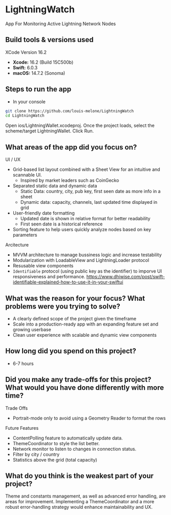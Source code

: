 # LightningWatch
App For Monitoring Active Lightning Network Nodes

## Build tools & versions used

XCode Version 16.2

- **Xcode:** 16.2 (Build 15C500b)
- **Swift:** 6.0.3
- **macOS:** 14.7.2 (Sonoma)

## Steps to run the app

- In your console

```sh 
git clone https://github.com/louis-melone/LightningWatch
cd LightningWatch
```

Open ios/LightningWallet.xcodeproj. Once the project loads, select the scheme/target LightningWallet. Click Run.

## What areas of the app did you focus on?

UI / UX

- Grid-based list layout combined with a Sheet View for an intuitive and scannable UI.
    - Inspired by market leaders such as CoinGecko
- Separated static data and dynamic data
    - Static Data: country, city, pub key, first seen date as more info in a sheet
    - Dynamic data: capacity, channels, last updated time displayed in grid
- User-friendly date formatting 
    - Updated date is shown in relative format for better readability
    - First seen date is a historical reference 
- Sorting feature to help users quickly analyze nodes based on key parameters

Arcitecture 

- MVVM architecture to manage bussiness logic and increase testability 
- Modularization with LoadableView and LightningLoader protocol
- Resusable view components
- `Identifiable` protocol (using public key as the identifier) to imporve UI responsiveness and performance. https://www.dhiwise.com/post/swift-identifiable-explained-how-to-use-it-in-your-swiftui

## What was the reason for your focus? What problems were you trying to solve?

- A clearly defined scope of the project given the timeframe 
- Scale into a production-ready app with an expanding feature set and growing userbase 
- Clean user experience with scalable and dynamic view components 

## How long did you spend on this project?

- 6-7 hours 

## Did you make any trade-offs for this project? What would you have done differently with more time?

Trade Offs

- Portrait-mode only to avoid using a Geometry Reader to format the rows 

Future Features 

- ContentPolling feature to automatically update data. 
- ThemeCoordinator to style the list better. 
- Network monitor to listen to changes in connection status. 
- Filter by city / country 
- Statistics above the grid (total capacity)

## What do you think is the weakest part of your project?

Theme and constants management, as well as advanced error handling, are areas for improvement. Implementing a ThemeCoordinator and a more robust error-handling strategy would enhance maintainability and UX.
